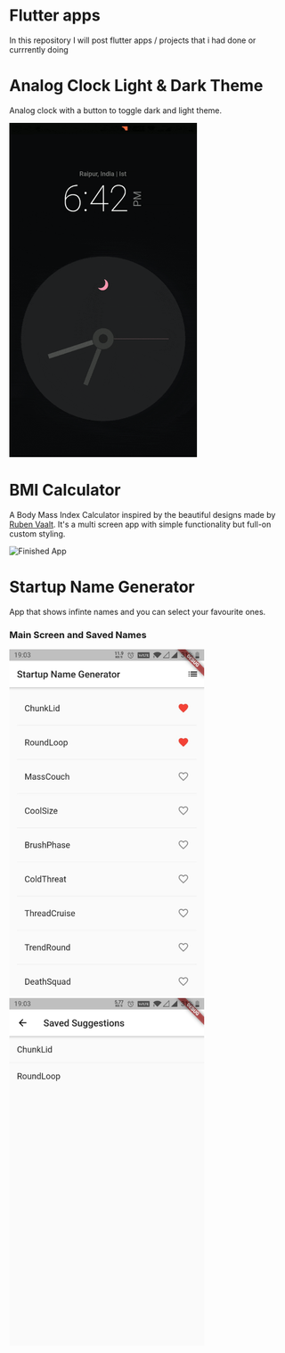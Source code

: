 # Flutter apps
In this repository I will post flutter apps / projects that i had done or currrently doing
#  Analog Clock Light & Dark Theme
Analog clock with a button to toggle dark and light theme.

<img height= 600 src=https://github.com/rishimish/flutter_projects/blob/master/Assets/analog%20clock/analog_gif.gif>

#  BMI Calculator  
A Body Mass Index Calculator inspired by the beautiful designs made by [Ruben Vaalt](https://dribbble.com/shots/4585382-Simple-BMI-Calculator). It's a multi screen app with simple functionality but full-on custom styling. 

![Finished App](https://github.com/londonappbrewery/Images/blob/master/bmi-calc-demo.gif)

# Startup Name Generator

App that shows infinte names and you can select your favourite ones.

### Main Screen and Saved Names
<img width=350 src=https://github.com/rishimish/flutter_projects/blob/master/Assets/startup_namer/front.jpeg>       <img width=350 src=https://github.com/rishimish/flutter_projects/blob/master/Assets/startup_namer/favourite_screen.jpeg>  
